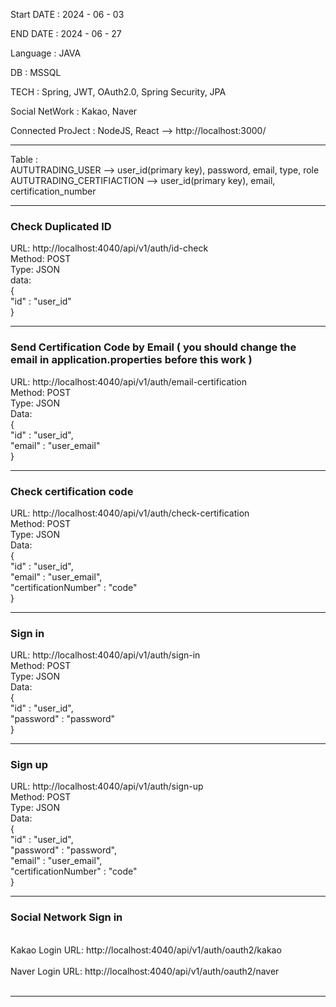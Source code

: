 Start DATE : 2024 - 06 - 03

END DATE : 2024 - 06 - 27

Language : JAVA

DB : MSSQL

TECH : Spring, JWT, OAuth2.0, Spring Security, JPA 

Social NetWork : Kakao, Naver

Connected ProJect : NodeJS, React --> http://localhost:3000/

--------------------------------------------------------------

Table : <br/>
  AUTUTRADING_USER  --> user_id(primary key), password, email, type, role <br/>
  AUTUTRADING_CERTIFIACTION   --> user_id(primary key), email, certification_number <br/>
  
--------------------------------------------------------------

### Check Duplicated ID <br/>
URL: http://localhost:4040/api/v1/auth/id-check <br/>
Method: POST <br/>
Type: JSON <br/>
data:  <br/>
{ <br/>
  "id" : "user_id" <br/>
} <br/>

--------------------------------------------------------------

### Send Certification Code by Email ( you should change the email in application.properties before this work ) <br/>
URL: http://localhost:4040/api/v1/auth/email-certification <br/>
Method: POST <br/>
Type: JSON <br/>
Data: <br/>
{ <br/> 
  "id" : "user_id", <br/> 
  "email" : "user_email" <br/>
} <br/>

--------------------------------------------------------------

### Check certification code <br/>
URL: http://localhost:4040/api/v1/auth/check-certification <br/>
Method: POST <br/>
Type: JSON <br/>
Data: <br/>
{ <br/>
  "id" : "user_id", <br/>
  "email" : "user_email", <br/>
  "certificationNumber" : "code" <br/>
} <br/>

--------------------------------------------------------------

### Sign in <br/>
URL: http://localhost:4040/api/v1/auth/sign-in <br/>
Method: POST <br/>
Type: JSON <br/>
Data: <br/>
{ <br/>
  "id" : "user_id", <br/>
  "password" : "password" <br/>
} <br/>

--------------------------------------------------------------

### Sign up <br/>
URL: http://localhost:4040/api/v1/auth/sign-up <br/>
Method: POST <br/>
Type: JSON <br/>
Data:  <br/>
{ <br/>
  "id" : "user_id", <br/>
  "password" : "password", <br/>
  "email" : "user_email", <br/>
  "certificationNumber" : "code" <br/>
}<br/>

--------------------------------------------------------------

### Social Network Sign in<br/>
<br/>
Kakao Login URL: http://localhost:4040/api/v1/auth/oauth2/kakao<br/>
<br/>
Naver Login URL: http://localhost:4040/api/v1/auth/oauth2/naver<br/>
<br/>

--------------------------------------------------------------
